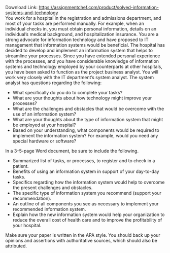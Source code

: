 Download Link: https://assignmentchef.com/product/solved-information-systems-and-technology
<br>
You work for a hospital in the registration and admissions department, and most of your tasks are performed manually. For example, when an individual checks in, you must obtain personal information, details on an individual’s medical background, and hospitalization insurance. You are a strong advocate for information technology and have proposed to IT management that information systems would be beneficial. The hospital has decided to develop and implement an information system that helps to streamline your processes. Since you have extended personal experience with the processes, and you have considerable knowledge of information systems and technology employed by your counterparts at other hospitals, you have been asked to function as the project business analyst. You will work very closely with the IT department’s system analyst. The system analyst has questions regarding the following:

<ul>

 <li>What specifically do you do to complete your tasks?</li>

 <li>What are your thoughts about how technology might improve your processes?</li>

 <li>What are the challenges and obstacles that would be overcome with the use of an information system?</li>

 <li>What are your thoughts about the type of information system that might be employed at your hospital?</li>

 <li>Based on your understanding, what components would be required to implement the information system? For example, would you need any special hardware or software?</li>

</ul>

In a 3–5-page Word document, be sure to include the following.

<ul>

 <li>Summarized list of tasks, or processes, to register and to check in a patient.</li>

 <li>Benefits of using an information system in support of your day-to-day tasks.</li>

 <li>Specifics regarding how the information system would help to overcome the present challenges and obstacles.</li>

 <li>The specific type of information system you recommend (support your recommendation).</li>

 <li>An outline of all components you see as necessary to implement your recommended information system.</li>

 <li>Explain how the new information system would help your organization to reduce the overall cost of health care and to improve the profitability of your hospital.</li>

</ul>

Make sure your paper is written in the APA style. You should back up your opinions and assertions with authoritative sources, which should also be attributed.
